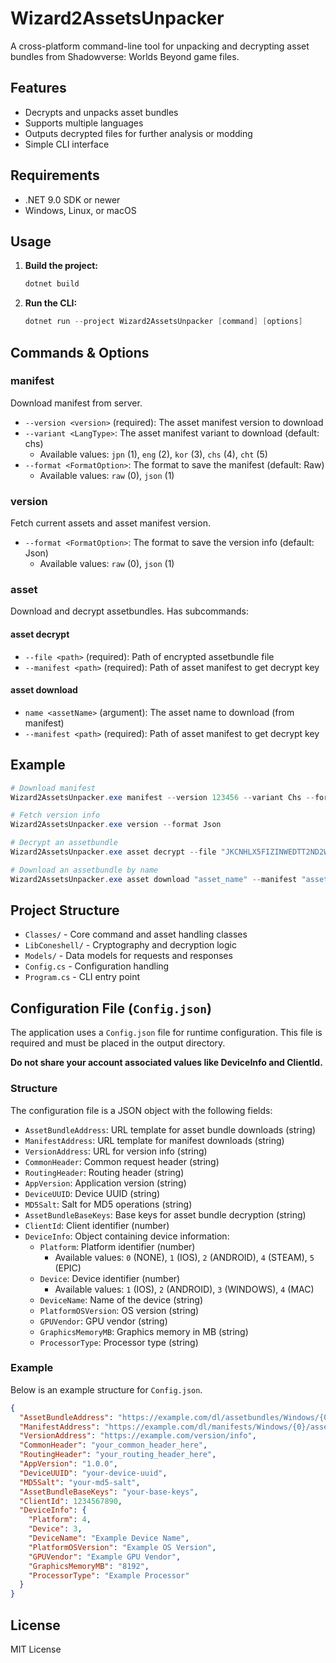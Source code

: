 # Wizard2AssetsUnpacker

A cross-platform command-line tool for unpacking and decrypting asset bundles from Shadowverse: Worlds Beyond game files.

## Features

- Decrypts and unpacks asset bundles
- Supports multiple languages
- Outputs decrypted files for further analysis or modding
- Simple CLI interface

## Requirements

- .NET 9.0 SDK or newer
- Windows, Linux, or macOS

## Usage

1. **Build the project:**

   ```powershell
   dotnet build
   ```

2. **Run the CLI:**

   ```powershell
   dotnet run --project Wizard2AssetsUnpacker [command] [options]
   ```

## Commands & Options

### manifest

Download manifest from server.

- `--version <version>` (required): The asset manifest version to download
- `--variant <LangType>`: The asset manifest variant to download (default: chs)
  - Available values: `jpn` (1), `eng` (2), `kor` (3), `chs` (4), `cht` (5)
- `--format <FormatOption>`: The format to save the manifest (default: Raw)
  - Available values: `raw` (0), `json` (1)

### version

Fetch current assets and asset manifest version.

- `--format <FormatOption>`: The format to save the version info (default: Json)
  - Available values: `raw` (0), `json` (1)

### asset

Download and decrypt assetbundles. Has subcommands:

#### asset decrypt

- `--file <path>` (required): Path of encrypted assetbundle file
- `--manifest <path>` (required): Path of asset manifest to get decrypt key

#### asset download

- `name <assetName>` (argument): The asset name to download (from manifest)
- `--manifest <path>` (required): Path of asset manifest to get decrypt key

## Example

```powershell
# Download manifest
Wizard2AssetsUnpacker.exe manifest --version 123456 --variant Chs --format Json

# Fetch version info
Wizard2AssetsUnpacker.exe version --format Json

# Decrypt an assetbundle
Wizard2AssetsUnpacker.exe asset decrypt --file "JKCNHLX5FIZINWEDTT2ND2WU4Y" --manifest "assetbundle.Chs.manifest"

# Download an assetbundle by name
Wizard2AssetsUnpacker.exe asset download "asset_name" --manifest "assetbundle.Chs.manifest"
```

## Project Structure

- `Classes/` - Core command and asset handling classes
- `LibConeshell/` - Cryptography and decryption logic
- `Models/` - Data models for requests and responses
- `Config.cs` - Configuration handling
- `Program.cs` - CLI entry point

## Configuration File (`Config.json`)

The application uses a `Config.json` file for runtime configuration. This file is required and must be placed in the output directory.

**Do not share your account associated values like DeviceInfo and ClientId.**

### Structure

The configuration file is a JSON object with the following fields:

- `AssetBundleAddress`: URL template for asset bundle downloads (string)
- `ManifestAddress`: URL template for manifest downloads (string)
- `VersionAddress`: URL for version info (string)
- `CommonHeader`: Common request header (string)
- `RoutingHeader`: Routing header (string)
- `AppVersion`: Application version (string)
- `DeviceUUID`: Device UUID (string)
- `MD5Salt`: Salt for MD5 operations (string)
- `AssetBundleBaseKeys`: Base keys for asset bundle decryption (string)
- `ClientId`: Client identifier (number)
- `DeviceInfo`: Object containing device information:
  - `Platform`: Platform identifier (number)
    - Available values: `0` (NONE), `1` (IOS), `2` (ANDROID), `4` (STEAM), `5` (EPIC)
  - `Device`: Device identifier (number)
    - Available values: `1` (IOS), `2` (ANDROID), `3` (WINDOWS), `4` (MAC)
  - `DeviceName`: Name of the device (string)
  - `PlatformOSVersion`: OS version (string)
  - `GPUVendor`: GPU vendor (string)
  - `GraphicsMemoryMB`: Graphics memory in MB (string)
  - `ProcessorType`: Processor type (string)

### Example

Below is an example structure for `Config.json`.

```json
{
  "AssetBundleAddress": "https://example.com/dl/assetbundles/Windows/{0}/{1}",
  "ManifestAddress": "https://example.com/dl/manifests/Windows/{0}/assetbundle.{1}.manifest",
  "VersionAddress": "https://example.com/version/info",
  "CommonHeader": "your_common_header_here",
  "RoutingHeader": "your_routing_header_here",
  "AppVersion": "1.0.0",
  "DeviceUUID": "your-device-uuid",
  "MD5Salt": "your-md5-salt",
  "AssetBundleBaseKeys": "your-base-keys",
  "ClientId": 1234567890,
  "DeviceInfo": {
    "Platform": 4,
    "Device": 3,
    "DeviceName": "Example Device Name",
    "PlatformOSVersion": "Example OS Version",
    "GPUVendor": "Example GPU Vendor",
    "GraphicsMemoryMB": "8192",
    "ProcessorType": "Example Processor"
  }
}
```

## License

MIT License
